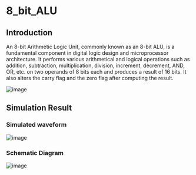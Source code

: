 # 8_bit_ALU
## Introduction
An 8-bit Arithmetic Logic Unit, commonly known as an 8-bit ALU, is a fundamental component in digital logic design and microprocessor architecture. It performs various arithmetical and logical operations such as addition, subtraction, multiplication, division, increment, decrement, AND, OR, etc. on two operands of 8 bits each and produces a result of 16 bits. It also alters the carry flag and the zero flag after computing the result.

![image](https://github.com/875keshav/8_bit_ALU/assets/126338618/3bfaa7cf-1755-4f01-8103-02a6f44f0e0d)


## Simulation Result
### Simulated waveform
![image](https://github.com/875keshav/8_bit_ALU/assets/126338618/979f9a09-0f9c-478b-8230-be26c6dcedcb)

### Schematic Diagram
![image](https://github.com/875keshav/8_bit_ALU/assets/126338618/5af2c8ca-888d-4ea3-b896-48341d0394c9)

